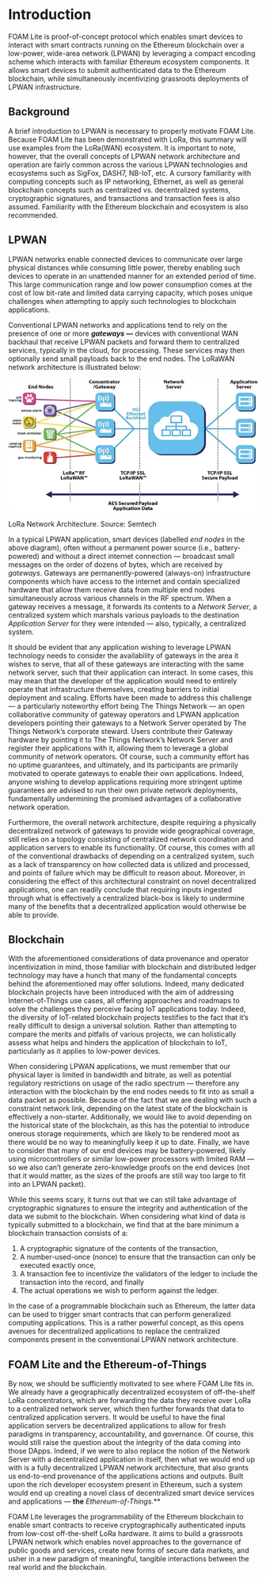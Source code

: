 # Introduction

FOAM Lite is proof-of-concept protocol which enables smart devices to interact with smart contracts running on the Ethereum blockchain over a low-power, wide-area network (LPWAN) by leveraging a compact encoding scheme which interacts with familiar Ethereum ecosystem components. It allows smart devices to submit authenticated data to the Ethereum blockchain, while simultaneously incentivizing grassroots deployments of LPWAN infrastructure.

## Background

A brief introduction to LPWAN is necessary to properly motivate FOAM Lite. Because FOAM Lite has been demonstrated with LoRa, this summary will use examples from the LoRa(WAN) ecosystem. It is important to note, however, that the overall concepts of LPWAN network architecture and operation are fairly common across the various LPWAN technologies and ecosystems such as SigFox, DASH7, NB-IoT, etc. A cursory familiarity with computing concepts such as IP networking, Ethernet, as well as general blockchain concepts such as centralized vs. decentralized systems, cryptographic signatures, and transactions and transaction fees is also assumed. Familiarity with the Ethereum blockchain and ecosystem is also recommended.

## LPWAN

LPWAN networks enable connected devices to communicate over large physical distances while consuming little power, thereby enabling such devices to operate in an unattended manner for an extended period of time. This large communication range and low power consumption comes at the cost of low bit-rate and limited data carrying capacity, which poses unique challenges when attempting to apply such technologies to blockchain applications.

Conventional LPWAN networks and applications tend to rely on the presence of one or more ***gateways —*** devices with conventional WAN backhaul that receive LPWAN packets and forward them to centralized services, typically in the cloud, for processing. These services may then optionally send small payloads back to the end nodes. The LoRaWAN network architecture is illustrated below:

![LoRa Network Architecture. Source: Semtech](images/lora-network-architecture.png)

LoRa Network Architecture. Source: Semtech

In a typical LPWAN application, smart devices (labelled *end nodes* in the above diagram), often without a permanent power source (i.e., battery-powered) and without a direct internet connection — broadcast small messages on the order of dozens of bytes, which are received by *gateways*. Gateways are permanently-powered (always-on) infrastructure components which have access to the internet and contain specialized hardware that allow them receive data from multiple end nodes simultaneously across various channels in the RF spectrum. When a gateway receives a message, it forwards its contents to a *Network Server*, a centralized system which marshals various payloads to the destination *Application Server* for they were intended — also, typically, a centralized system.

It should be evident that any application wishing to leverage LPWAN technology needs to consider the availability of gateways in the area it wishes to serve, that all of these gateways are interacting with the same network server, such that their application can interact. In some cases, this may mean that the developer of the application would need to entirely operate that infrastructure themselves, creating barriers to initial deployment and scaling. Efforts have been made to address this challenge — a particularly noteworthy effort being The Things Network — an open collaborative community of gateway operators and LPWAN application developers pointing their gateways to a Network Server operated by The Things Network’s corporate steward. Users contribute their Gateway hardware by pointing it to The Things Network’s Network Server and register their applications with it, allowing them to leverage a global community of network operators. Of course, such a community effort has no uptime guarantees, and ultimately, and its participants are primarily motivated to operate gateways to enable their own applications. Indeed, anyone wishing to develop applications requiring more stringent uptime guarantees are advised to run their own private network deployments, fundamentally undermining the promised advantages of a collaborative network operation.

Furthermore, the overall network architecture, despite requiring a physically decentralized network of gateways to provide wide geographical coverage, still relies on a topology consisting of centralized network coordination and application servers to enable its functionality. Of course, this comes with all of the conventional drawbacks of depending on a centralized system, such as a lack of transparency on how collected data is utilized and processed, and points of failure which may be difficult to reason about. Moreover, in considering the effect of this architectural constraint on novel decentralized applications, one can readily conclude that requiring inputs ingested through what is effectively a centralized black-box is likely to undermine many of the benefits that a decentralized application would otherwise be able to provide.

## Blockchain

With the aforementioned considerations of data provenance and operator incentivization in mind, those familiar with blockchain and distributed ledger technology may have a hunch that many of the fundamental concepts behind the aforementioned may offer solutions. Indeed, many dedicated blockchain projects have been introduced with the aim of addressing Internet-of-Things use cases, all offering approaches and roadmaps to solve the challenges they perceive facing IoT applications today. Indeed, the diversity of IoT-related blockchain projects testifies to the fact that it’s really difficult to design a universal solution. Rather than attempting to compare the merits and pitfalls of various projects, we can holistically assess what helps and hinders the application of blockchain to IoT, particularly as it applies to low-power devices.

When considering LPWAN applications, we must remember that our physical layer is limited in bandwidth and bitrate, as well as potential regulatory restrictions on usage of the radio spectrum — therefore any interaction with the blockchain by the end nodes needs to fit into as small a data packet as possible. Because of the fact that we are dealing with such a constraint network link, depending on the latest state of the blockchain is effectively a non-starter. Additionally, we would like to avoid depending on the historical state of the blockchain, as this has the potential to introduce onerous storage requirements, which are likely to be rendered moot as there would be no way to meaningfully keep it up to date. Finally, we have to consider that many of our end devices may be battery-powered, likely using microcontrollers or similar low-power processors with limited RAM — so we also can’t generate zero-knowledge proofs on the end devices (not that it would matter, as the sizes of the proofs are still way too large to fit into an LPWAN packet).

While this seems scary, it turns out that we can still take advantage of cryptographic signatures to ensure the integrity and authentication of the data we submit to the blockchain. When considering what kind of data is typically submitted to a blockchain, we find that at the bare minimum a blockchain transaction consists of a:

1. A cryptographic signature of the contents of the transaction,
2. A number-used-once (nonce) to ensure that the transaction can only be executed exactly once,
3. A transaction fee to incentivize the validators of the ledger to include the transaction into the record, and finally
4. The actual operations we wish to perform against the ledger.

In the case of a programmable blockchain such as Ethereum, the latter data can be used to trigger smart contracts that can perform generalized computing applications. This is a rather powerful concept, as this opens avenues for decentralized applications to replace the centralized components present in the conventional LPWAN network architecture.

## FOAM Lite and the Ethereum-of-Things

By now, we should be sufficiently motivated to see where FOAM Lite fits in. We already have a geographically decentralized ecosystem of off-the-shelf LoRa concentrators, which are forwarding the data they receive over LoRa to a centralized network server, which then further forwards that data to centralized application servers. It would be useful to have the final application servers be decentralized applications to allow for fresh paradigms in transparency, accountability, and governance. Of course, this would still raise the question about the integrity of the data coming into those DApps. Indeed, if we were to also replace the notion of the Network Server with a decentralized application in itself, then what we would end up with is a fully decentralized LPWAN network architecture, that also grants us end-to-end provenance of the applications actions and outputs. Built upon the rich developer ecosystem present in Ethereum, such a system would end up creating a novel class of decentralized smart device services and applications — **the** **Ethereum-of-Things*.***

FOAM Lite leverages the programmability of the Ethereum blockchain to enable smart contracts to receive cryptographically authenticated inputs from low-cost off-the-shelf LoRa hardware. It aims to build a grassroots LPWAN network which enables novel approaches to the governance of public goods and services, create new forms of secure data markets, and usher in a new paradigm of meaningful, tangible interactions between the real world and the blockchain.